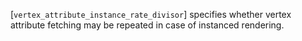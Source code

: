 [`vertex_attribute_instance_rate_divisor`] specifies whether vertex
attribute fetching may be repeated in case of instanced rendering.